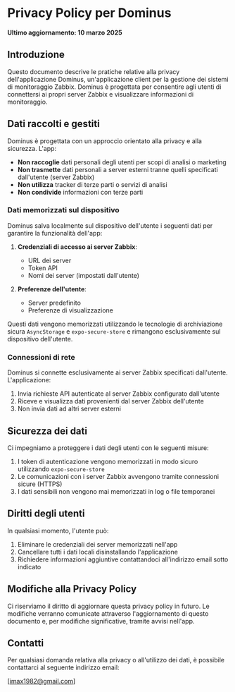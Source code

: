 # Privacy Policy per Dominus

**Ultimo aggiornamento: 10 marzo 2025**

## Introduzione

Questo documento descrive le pratiche relative alla privacy dell'applicazione Dominus, un'applicazione client per la gestione dei sistemi di monitoraggio Zabbix. Dominus è progettata per consentire agli utenti di connettersi ai propri server Zabbix e visualizzare informazioni di monitoraggio.

## Dati raccolti e gestiti

Dominus è progettata con un approccio orientato alla privacy e alla sicurezza. L'app:

- **Non raccoglie** dati personali degli utenti per scopi di analisi o marketing
- **Non trasmette** dati personali a server esterni tranne quelli specificati dall'utente (server Zabbix)
- **Non utilizza** tracker di terze parti o servizi di analisi
- **Non condivide** informazioni con terze parti

### Dati memorizzati sul dispositivo

Dominus salva localmente sul dispositivo dell'utente i seguenti dati per garantire la funzionalità dell'app:

1. **Credenziali di accesso ai server Zabbix**: 
   - URL dei server
   - Token API
   - Nomi dei server (impostati dall'utente)

2. **Preferenze dell'utente**:
   - Server predefinito
   - Preferenze di visualizzazione

Questi dati vengono memorizzati utilizzando le tecnologie di archiviazione sicura `AsyncStorage` e `expo-secure-store` e rimangono esclusivamente sul dispositivo dell'utente.

### Connessioni di rete

Dominus si connette esclusivamente ai server Zabbix specificati dall'utente. L'applicazione:

1. Invia richieste API autenticate al server Zabbix configurato dall'utente
2. Riceve e visualizza dati provenienti dal server Zabbix dell'utente
3. Non invia dati ad altri server esterni

## Sicurezza dei dati

Ci impegniamo a proteggere i dati degli utenti con le seguenti misure:

1. I token di autenticazione vengono memorizzati in modo sicuro utilizzando `expo-secure-store`
2. Le comunicazioni con i server Zabbix avvengono tramite connessioni sicure (HTTPS)
3. I dati sensibili non vengono mai memorizzati in log o file temporanei

## Diritti degli utenti

In qualsiasi momento, l'utente può:

1. Eliminare le credenziali dei server memorizzati nell'app
2. Cancellare tutti i dati locali disinstallando l'applicazione
3. Richiedere informazioni aggiuntive contattandoci all'indirizzo email sotto indicato

## Modifiche alla Privacy Policy

Ci riserviamo il diritto di aggiornare questa privacy policy in futuro. Le modifiche verranno comunicate attraverso l'aggiornamento di questo documento e, per modifiche significative, tramite avvisi nell'app.

## Contatti

Per qualsiasi domanda relativa alla privacy o all'utilizzo dei dati, è possibile contattarci al seguente indirizzo email:

[imax1982@gmail.com]
